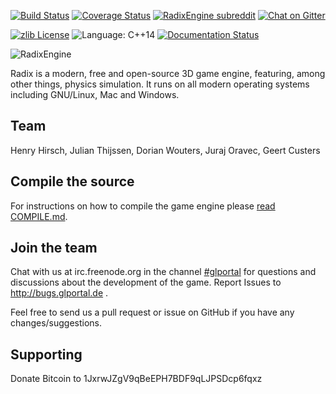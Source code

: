 [![Build Status](https://travis-ci.org/GlPortal/RadixEngine.svg?branch=master)](https://travis-ci.org/GlPortal/RadixEngine)
[![Coverage Status](https://coveralls.io/repos/github/GlPortal/RadixEngine/badge.svg?branch=HEAD)](https://coveralls.io/github/GlPortal/RadixEngine?branch=HEAD)
[![RadixEngine subreddit](https://img.shields.io/badge/reddit-/r/RadixEngine-brightgreen.svg)](https://www.reddit.com/r/RadixEngine/)
[![Chat on Gitter](https://img.shields.io/gitter/room/GlPortal/glPortal.svg)](https://gitter.im/GlPortal/glPortal)

[![zlib License](https://img.shields.io/badge/license-zlib-blue.svg)](LICENSE.md) ![Language: C++14](https://img.shields.io/badge/language-C%2B%2B14-lightgrey.svg) [![Documentation Status](https://img.shields.io/badge/specification-latest-brightgreen.svg)](http://radix-spec.glportal.de/en/latest/)

![RadixEngine](https://raw.githubusercontent.com/GlPortal/glportal_raw_data/master/graphics/logo/radix/RadixEngine.png "RadixEngine")

Radix is a modern, free and open-source 3D game engine, featuring, among other things, physics simulation.
It runs on all modern operating systems including GNU/Linux, Mac and Windows.

## Team
Henry Hirsch, Julian Thijssen, Dorian Wouters, Juraj Oravec, Geert Custers

## Compile the source
For instructions on how to compile the game engine please [read COMPILE.md](COMPILE.md).

## Join the team
Chat with us at irc.freenode.org in the channel [#glportal](http://webchat.freenode.net/?channels=%23glportal&uio=d4)
for questions and discussions about the development of the game.
Report Issues to http://bugs.glportal.de .

Feel free to send us a pull request or issue on GitHub if you have any changes/suggestions.

## Supporting
Donate Bitcoin to 1JxrwJZgV9qBeEPH7BDF9qLJPSDcp6fqxz
